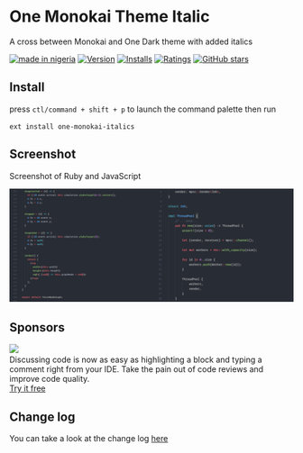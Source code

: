 # One Monokai Theme Italic

A cross between Monokai and One Dark theme with added italics

[![made in nigeria](https://img.shields.io/badge/made%20in-nigeria-008751.svg?style=flat-square)](https://github.com/acekyd/made-in-nigeria)  [![Version](https://vsmarketplacebadge.apphb.com/version/azemoh.one-monokai.svg)](https://marketplace.visualstudio.com/items?itemName=azemoh.one-monokai) [![Installs](https://vsmarketplacebadge.apphb.com/installs/azemoh.one-monokai.svg)](https://marketplace.visualstudio.com/items?itemName=azemoh.one-monokai) [![Ratings](https://vsmarketplacebadge.apphb.com/rating/azemoh.one-monokai.svg)](https://marketplace.visualstudio.com/items?itemName=azemoh.one-monokai) [![GitHub stars](https://img.shields.io/github/stars/azemoh/vscode-one-monokai.svg?style=social&label=Star&maxAge=2592000)](https://github.com/azemoh/vscode-one-monokai)


## Install

press `ctl/command + shift + p` to launch the command palette then run
```
ext install one-monokai-italics
```

## Screenshot
Screenshot of Ruby and JavaScript

![Theme Screenshot](screenshot-v0.1.0.png)

## Sponsors
<p><a title="Try CodeStream" href="https://sponsorlink.codestream.com/?utm_source=vscmarket&amp;utm_campaign=onemonokai&amp;utm_medium=banner"><img src="https://alt-images.codestream.com/codestream_logo_onemonokai.png"></a></br>
Discussing code is now as easy as highlighting a block and typing a comment right from your IDE. Take the pain out of code reviews and improve code quality.<br> <a title="Try CodeStream" href="https://sponsorlink.codestream.com/?utm_source=vscmarket&amp;utm_campaign=onemonokai&amp;utm_medium=banner">Try it free</a></p>


## Change log
You can take a look at the change log [here](https://github.com/lrecknagel/vscode-one-monokai/blob/master/CHANGELOG.md)

